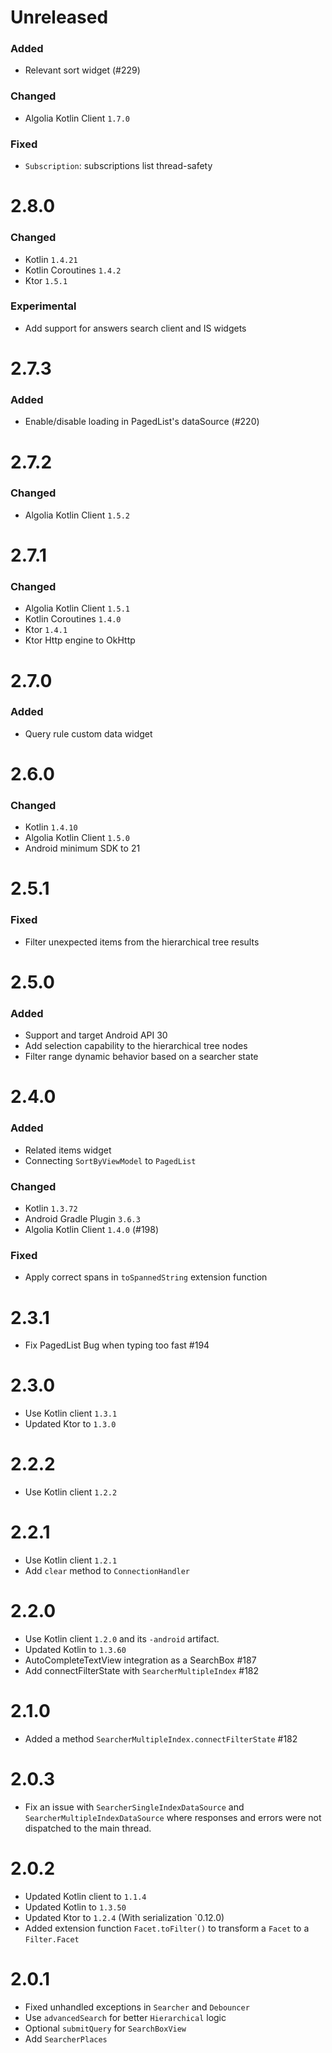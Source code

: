 # Unreleased

### Added
- Relevant sort widget (#229)

### Changed
- Algolia Kotlin Client `1.7.0`

### Fixed
- `Subscription`: subscriptions list thread-safety

# 2.8.0

### Changed
- Kotlin `1.4.21`
- Kotlin Coroutines `1.4.2`
- Ktor `1.5.1`

### Experimental
- Add support for answers search client and IS widgets

# 2.7.3

### Added
- Enable/disable loading in PagedList's dataSource (#220)

# 2.7.2

### Changed
- Algolia Kotlin Client `1.5.2`

# 2.7.1

### Changed
- Algolia Kotlin Client `1.5.1`
- Kotlin Coroutines `1.4.0`
- Ktor `1.4.1`
- Ktor Http engine to OkHttp

# 2.7.0

### Added
- Query rule custom data widget

# 2.6.0

### Changed
- Kotlin `1.4.10`
- Algolia Kotlin Client `1.5.0`
- Android minimum SDK to 21

# 2.5.1

### Fixed
- Filter unexpected items from the hierarchical tree results

# 2.5.0

### Added
- Support and target Android API 30
- Add selection capability to the hierarchical tree nodes
- Filter range dynamic behavior based on a searcher state

# 2.4.0

### Added
- Related items widget
- Connecting `SortByViewModel` to `PagedList`

### Changed
- Kotlin `1.3.72`
- Android Gradle Plugin `3.6.3`
- Algolia Kotlin Client `1.4.0` (#198)

### Fixed
- Apply correct spans in `toSpannedString` extension function

# 2.3.1

- Fix PagedList Bug when typing too fast #194

# 2.3.0

- Use Kotlin client `1.3.1`
- Updated Ktor to `1.3.0`

# 2.2.2

- Use Kotlin client `1.2.2`

# 2.2.1

- Use Kotlin client `1.2.1`
- Add `clear` method to `ConnectionHandler`

# 2.2.0

- Use Kotlin client `1.2.0` and its `-android` artifact.
- Updated Kotlin to `1.3.60`
- AutoCompleteTextView integration as a SearchBox #187
- Add connectFilterState with `SearcherMultipleIndex` #182

# 2.1.0

- Added a method `SearcherMultipleIndex.connectFilterState` #182

# 2.0.3

- Fix an issue with `SearcherSingleIndexDataSource` and `SearcherMultipleIndexDataSource` where responses and errors
were not dispatched to the main thread.

# 2.0.2

- Updated Kotlin client to `1.1.4`
- Updated Kotlin to `1.3.50`
- Updated Ktor to `1.2.4` (With serialization `0.12.0)
- Added extension function `Facet.toFilter()` to transform a `Facet` to a `Filter.Facet`

# 2.0.1

- Fixed unhandled exceptions in `Searcher` and `Debouncer`
- Use `advancedSearch` for better `Hierarchical` logic
- Optional `submitQuery` for `SearchBoxView`
- Add `SearcherPlaces`
